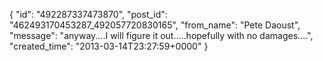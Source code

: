  {
   "id": "492287337473870",
   "post_id": "462493170453287_492057720830165",
   "from_name": "Pete Daoust",
   "message": "anyway....I will figure it out.....hopefully with no damages....",
   "created_time": "2013-03-14T23:27:59+0000"
 }
